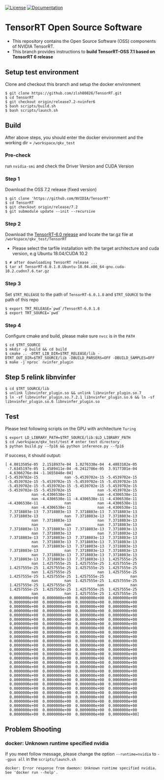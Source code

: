 [![License](https://img.shields.io/badge/License-Apache%202.0-blue.svg)](https://opensource.org/licenses/Apache-2.0) [![Documentation](https://img.shields.io/badge/TensorRT-documentation-brightgreen.svg)](https://docs.nvidia.com/deeplearning/sdk/tensorrt-developer-guide/index.html)



# TensorRT Open Source Software

* This repository contains the Open Source Software (OSS) components of NVIDIA TensorRT.
* This branch provides instructions to **build TensorRT-OSS 7.1 based on TensorRT 6 release**

## Setup test environment
Clone and checkout this branch and setup the docker environment
```
$ git clone https://github.com/zlsh80826/TensorRT.git
$ cd TensorRT
$ git checkout origin/release7.2-nvinfer6
$ bash scripts/build.sh
$ bash scripts/launch.sh
```

## Build
After above steps, you should enter the docker environment and the working dir = `/workspace/qkv_test`

### Pre-check
run `nvidia-smi` and check the Driver Version and CUDA Version

### Step 1
Download the OSS 7.2 release (fixed version)

```
$ git clone 'https://github.com/NVIDIA/TensorRT'
$ cd TensorRT
$ git checkout origin/release/7.2
$ git submodule update --init --recursive
```

### Step 2
Download the [TensorRT-6.0 release](https://developer.nvidia.com/zh-cn/tensorrt) and locate the tar.gz file at `/workspace/qkv_test/TensorRT`

* Please select the tarfile installation with the target architecture and cuda version, e.g Ubuntu 18.04/CUDA 10.2

```
$ # after downloading TensorRT release ...
$ tar xf TensorRT-6.0.1.8.Ubuntu-18.04.x86_64-gnu.cuda-10.2.cudnn7.6.tar.gz 
```

### Step 3
Set `$TRT_RELEASE` to the path of `TensorRT-6.0.1.8` and `$TRT_SOURCE` to the path of this repo

```
$ export TRT_RELEASE=`pwd`/TensorRT-6.0.1.8
$ export TRT_SOURCE=`pwd`
```

### Step 4
Configure cmake and build, please make sure `nvcc` is in the `PATH`
```
$ cd $TRT_SOURCE
$ mkdir -p build && cd build
$ cmake .. -DTRT_LIB_DIR=$TRT_RELEASE/lib -DTRT_OUT_DIR=$TRT_SOURCE/lib -DBUILD_PARSERS=OFF -DBUILD_SAMPLES=OFF
$ make -j`nproc` nvinfer_plugin
```

## Step 5 relink libnvinfer
```
$ cd $TRT_SOURCE/lib
$ unlink libnvinfer_plugin.so && unlink libnvinfer_plugin.so.7
$ ln -sf libnvinfer_plugin.so.7.2.1 libnvinfer_plugin.so.6 && ln -sf libnvinfer_plugin.so.6 libnvinfer_plugin.so
```

## Test
Please test following scripts on the GPU with architecture `Turing`

```
$ export LD_LIBRARY_PATH=$TRT_SOURCE/lib:$LD_LIBRARY_PATH
$ cd /workspace/qkv_test/test # enter test directory
$ python build.py --fp16 && python inference.py --fp16
```

if success, it should output:
```
[ 4.8813505e-05  2.1518937e-04  1.0276338e-04  4.4883182e-05
 -7.6345197e-05  1.4589411e-04 -6.2412786e-05  3.9177301e-04
  4.6366276e-04 -1.1655848e-04]
[-5.4539702e-15            nan -5.4539702e-15 -5.4539702e-15
 -5.4539702e-15 -5.4539702e-15 -5.4539702e-15 -5.4539702e-15
 -5.4539702e-15 -5.4539702e-15 -5.4539702e-15 -5.4539702e-15
 -5.4539702e-15 -5.4539702e-15            nan -5.4539702e-15
            nan -4.4306538e-11            nan -4.4306538e-11
            nan -4.4306538e-11 -4.4306538e-11 -4.4306538e-11
 -4.4306538e-11            nan            nan -4.4306538e-11
            nan -4.4306538e-11            nan -4.4306538e-11
  7.3718803e-13  7.3718803e-13  7.3718803e-13  7.3718803e-13
  7.3718803e-13            nan  7.3718803e-13  7.3718803e-13
            nan  7.3718803e-13            nan  7.3718803e-13
            nan            nan            nan  7.3718803e-13
  7.3718803e-13  7.3718803e-13  7.3718803e-13  7.3718803e-13
            nan  7.3718803e-13            nan  7.3718803e-13
  7.3718803e-13  7.3718803e-13  7.3718803e-13  7.3718803e-13
            nan  7.3718803e-13  7.3718803e-13  7.3718803e-13
            nan  7.3718803e-13  7.3718803e-13  7.3718803e-13
  7.3718803e-13            nan  7.3718803e-13  7.3718803e-13
            nan  7.3718803e-13  7.3718803e-13  7.3718803e-13
  7.3718803e-13  7.3718803e-13  7.3718803e-13  1.4257555e-25
            nan  1.4257555e-25  1.4257555e-25  1.4257555e-25
  1.4257555e-25  1.4257555e-25  1.4257555e-25  1.4257555e-25
            nan  1.4257555e-25            nan  1.4257555e-25
  1.4257555e-25  1.4257555e-25  1.4257555e-25            nan
            nan            nan  1.4257555e-25  1.4257555e-25
  1.4257555e-25  1.4257555e-25            nan            nan
  1.4257555e-25  1.4257555e-25  1.4257555e-25  1.4257555e-25
            nan            nan  1.4257555e-25  1.4257555e-25
  0.0000000e+00  0.0000000e+00  0.0000000e+00  0.0000000e+00
  0.0000000e+00  0.0000000e+00  0.0000000e+00  0.0000000e+00
  0.0000000e+00  0.0000000e+00  0.0000000e+00  0.0000000e+00
  0.0000000e+00  0.0000000e+00  0.0000000e+00  0.0000000e+00
  0.0000000e+00  0.0000000e+00  0.0000000e+00  0.0000000e+00
  0.0000000e+00  0.0000000e+00  0.0000000e+00  0.0000000e+00
  0.0000000e+00  0.0000000e+00  0.0000000e+00  0.0000000e+00
  0.0000000e+00  0.0000000e+00  0.0000000e+00  0.0000000e+00
  0.0000000e+00  0.0000000e+00  0.0000000e+00  0.0000000e+00
  0.0000000e+00  0.0000000e+00  0.0000000e+00  0.0000000e+00
  0.0000000e+00  0.0000000e+00  0.0000000e+00  0.0000000e+00
  0.0000000e+00  0.0000000e+00  0.0000000e+00  0.0000000e+00
  0.0000000e+00  0.0000000e+00  0.0000000e+00  0.0000000e+00
  0.0000000e+00  0.0000000e+00  0.0000000e+00  0.0000000e+00
  0.0000000e+00  0.0000000e+00  0.0000000e+00  0.0000000e+00
  0.0000000e+00  0.0000000e+00  0.0000000e+00  0.0000000e+00
  0.0000000e+00  0.0000000e+00  0.0000000e+00  0.0000000e+00
  0.0000000e+00  0.0000000e+00  0.0000000e+00  0.0000000e+00
  0.0000000e+00  0.0000000e+00  0.0000000e+00  0.0000000e+00
  0.0000000e+00  0.0000000e+00  0.0000000e+00  0.0000000e+00
  0.0000000e+00  0.0000000e+00  0.0000000e+00  0.0000000e+00
  0.0000000e+00  0.0000000e+00  0.0000000e+00  0.0000000e+00
  0.0000000e+00  0.0000000e+00  0.0000000e+00  0.0000000e+00
  0.0000000e+00  0.0000000e+00  0.0000000e+00  0.0000000e+00
  0.0000000e+00  0.0000000e+00  0.0000000e+00  0.0000000e+00
  0.0000000e+00  0.0000000e+00  0.0000000e+00  0.0000000e+00
  0.0000000e+00  0.0000000e+00  0.0000000e+00  0.0000000e+00
  0.0000000e+00  0.0000000e+00  0.0000000e+00  0.0000000e+00]
```

## Problem Shooting

### docker: Unknown runtime specified nvidia
If you meet follow message, please change the option `--runtime=nvidia` to `--gpus all` in the `scripts/launch.sh`
```
docker: Error response from daemon: Unknown runtime specified nvidia.
See 'docker run --help'.
```
